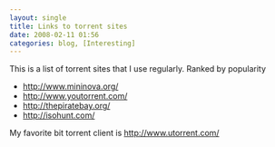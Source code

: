 ```yaml
---
layout: single
title: Links to torrent sites
date: 2008-02-11 01:56
categories: blog, [Interesting]
---
```

This is a list of torrent sites that I use regularly. Ranked by popularity
<ul>
	<li><a href="http://www.mininova.org/">http://www.mininova.org/</a></li>
	<li><a href="http://www.youtorrent.com/">http://www.youtorrent.com/</a></li>
	<li><a href="http://thepiratebay.org/">http://thepiratebay.org/</a></li>
	<li><a href="http://isohunt.com/">http://isohunt.com/</a></li>
</ul>
My favorite bit torrent client is <a href="http://www.utorrent.com/">http://www.utorrent.com/</a>
